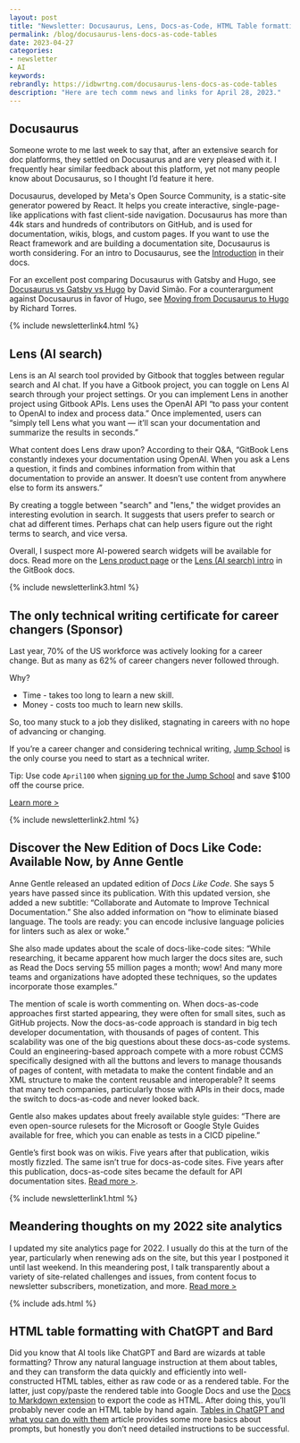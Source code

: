 ```yaml
---
layout: post
title: "Newsletter: Docusaurus, Lens, Docs-as-Code, HTML Table formatting"
permalink: /blog/docusaurus-lens-docs-as-code-tables
date: 2023-04-27
categories:
- newsletter
- AI
keywords: 
rebrandly: https://idbwrtng.com/docusaurus-lens-docs-as-code-tables
description: "Here are tech comm news and links for April 28, 2023."
---
```


## Docusaurus

Someone wrote to me last week to say that, after an extensive search for doc platforms, they settled on Docusaurus and are very pleased with it. I frequently hear similar feedback about this platform, yet not many people know about Docusaurus, so I thought I’d feature it here.

Docusaurus, developed by Meta's Open Source Community, is a static-site generator powered by React. It helps you create interactive, single-page-like applications with fast client-side navigation. Docusaurus has more than 44k stars and hundreds of contributors on GitHub, and is used for documentation, wikis, blogs, and custom pages. If you want to use the React framework and are building a documentation site, Docusaurus is worth considering. For an intro to Docusaurus, see the [Introduction](https://docusaurus.io/docs) in their docs.

For an excellent post comparing Docusaurus with Gatsby and Hugo, see [Docusaurus vs Gatsby vs Hugo](https://wtjungle.com/blog/docusaurus-gatsby-hugo/) by David Simão. For a counterargument against Docusaurus in favor of Hugo, see [Moving from Docusaurus to Hugo](https://ricard.dev/moving-from-docusaurus-to-hugo/) by Richard Torres.

{% include newsletterlink4.html %}

## Lens (AI search)

Lens is an AI search tool provided by Gitbook that toggles between regular search and AI chat. If you have a Gitbook project, you can toggle on Lens AI search through your project settings. Or you can implement Lens in another project using Gitbook APIs. Lens uses the OpenAI API “to pass your content to OpenAI to index and process data.” Once implemented, users can “simply tell Lens what you want — it’ll scan your documentation and summarize the results in seconds.”

What content does Lens draw upon? According to their Q&A, “GitBook Lens constantly indexes your documentation using OpenAI. When you ask a Lens a question, it finds and combines information from within that documentation to provide an answer. It doesn’t use content from anywhere else to form its answers.” 

By creating a toggle between "search" and "lens," the widget provides an interesting evolution in search. It suggests that users prefer to search or chat ad different times. Perhaps chat can help users figure out the right terms to search, and vice versa.

Overall, I suspect more AI-powered search widgets will be available for docs. Read more on the [Lens product page](https://www.gitbook.com/solutions/ai) or the [Lens (AI search) intro](https://docs.gitbook.com/product-tour/searching-your-content/lens) in the GitBook docs.

{% include newsletterlink3.html %}

## The only technical writing certificate for career changers (Sponsor)

Last year, 70% of the US workforce was actively looking for a career change. But as many as 62% of career changers never followed through.

Why? 

* Time - takes too long to learn a new skill.
* Money - costs too much to learn new skills.

So, too many stuck to a job they disliked, stagnating in careers with no hope of advancing or changing.

If you’re a career changer and considering technical writing, [Jump School](https://idbwrtng.com/becometechnicalwriter2) is the only course you need to start as a technical writer.

Tip: Use code `April100` when [signing up for the Jump School](https://idbwrtng.com/becometechnicalwriter3) and save $100 off the course price.

[Learn more >](https://idbwrtng.com/becometechnicalwriter2)

{% include newsletterlink2.html %}

## Discover the New Edition of Docs Like Code: Available Now, by Anne Gentle

Anne Gentle released an updated edition of *Docs Like Code*. She says 5 years have passed since its publication. With this updated version, she added a new subtitle: “Collaborate and Automate to Improve Technical Documentation.” She also added information on “how to eliminate biased language. The tools are ready: you can encode inclusive language policies for linters such as alex or woke.”

She also made updates about the scale of docs-like-code sites: “While researching, it became apparent how much larger the docs sites are, such as Read the Docs serving 55 million pages a month; wow! And many more teams and organizations have adopted these techniques, so the updates incorporate those examples.” 

The mention of scale is worth commenting on. When docs-as-code approaches first started appearing, they were often for small sites, such as GitHub projects. Now the docs-as-code approach is standard in big tech developer documentation, with thousands of pages of content. This scalability was one of the big questions about these docs-as-code systems. Could an engineering-based approach compete with a more robust CCMS specifically designed with all the buttons and levers to manage thousands of pages of content, with metadata to make the content findable and an XML structure to make the content reusable and interoperable? It seems that many tech companies, particularly those with APIs in their docs, made the switch to docs-as-code and never looked back.

Gentle also makes updates about freely available style guides: “There are even open-source rulesets for the Microsoft or Google Style Guides available for free, which you can enable as tests in a CICD pipeline.” 

Gentle’s first book was on wikis. Five years after that publication, wikis mostly fizzled. The same isn’t true for docs-as-code sites. Five years after this publication, docs-as-code sites became the default for API documentation sites. [Read more >](https://justwriteclick.com/2022/12/07/discover-the-new-edition-of-docs-like-code-available-now/). 

{% include newsletterlink1.html %}

## Meandering thoughts on my 2022 site analytics

I updated my site analytics page for 2022. I usually do this at the turn of the year, particularly when renewing ads on the site, but this year I postponed it until last weekend. In this meandering post, I talk transparently about a variety of site-related challenges and issues, from content focus to newsletter subscribers, monetization, and more. [Read more >](https://idrbwrtng.com/site-analytics-2022)

{% include ads.html %}

## HTML table formatting with ChatGPT and Bard

Did you know that AI tools like ChatGPT and Bard are wizards at table formatting? Throw any natural language instruction at them about tables, and they can transform the data quickly and efficiently into well-constructed HTML tables, either as raw code or as a rendered table. For the latter, just copy/paste the rendered table into Google Docs and use the [Docs to Markdown extension](https://workspace.google.com/u/0/marketplace/app/docs_to_markdown/700168918607) to export the code as HTML. After doing this, you’ll probably never code an HTML table by hand again. [Tables in ChatGPT and what you can do with them](https://chatgpt-guide.se/tables-in-chatgpt-and-what-you-can-do-with-them) article provides some more basics about prompts, but honestly you don’t need detailed instructions to be successful.